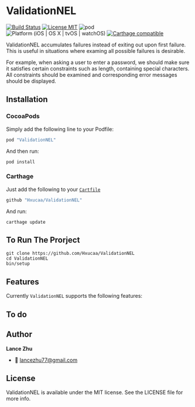 # ValidationNEL

[![Build Status](https://travis-ci.org/Hxucaa/ValidationNEL.svg?branch=master)](https://travis-ci.org/Hxucaa/ValidationNEL)
[![License MIT](https://img.shields.io/badge/license-MIT-blue.svg?style=flat-square)](https://github.com/Hxucaa/ValidationNEL/blob/master/LICENSE)
![pod](https://img.shields.io/cocoapods/v/ValidationNEL.svg)
![Platform (iOS | OS X | tvOS | watchOS)](https://img.shields.io/badge/platforms-iOS%20%7C%20OSX%20%7C%20tvOS%20%7C%20watchOS-blue.svg)
[![Carthage compatible](https://img.shields.io/badge/Carthage-compatible-4BC51D.svg?style=flat)](https://github.com/Carthage/Carthage)

ValidationNEL accumulates failures instead of exiting out upon first failure. This is useful in situations where examing all possible failures is desirable. 

For example, when asking a user to enter a password, we should make sure it satisfies certain constraints such as length, containing special characters. All constraints should be examined and corresponding error messages should be displayed.


## Installation

### CocoaPods

Simply add the following line to your Podfile:

```ruby
pod "ValidationNEL"
```

And then run:

```console
pod install
```

### Carthage

Just add the following to your [`Cartfile`](https://github.com/Carthage/Carthage/blob/master/Documentation/Artifacts.md#cartfile)

```swift
github "Hxucaa/ValidationNEL"
```

And run:

```console
carthage update
```

## To Run The Prorject

```console
git clone https://github.com/Hxucaa/ValidationNEL
cd ValidationNEL
bin/setup
```

## Features

Currently `ValidationNEL` supports the following features:

## To do


## Author

__Lance Zhu__ 

- :email: lancezhu77@gmail.com

## License

ValidationNEL is available under the MIT license. See the LICENSE file for more info.

